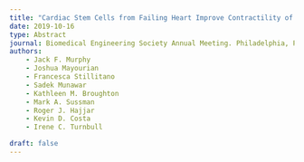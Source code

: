 ```yaml
---
title: "Cardiac Stem Cells from Failing Heart Improve Contractility of Engineered Human Myocardium"
date: 2019-10-16
type: Abstract
journal: Biomedical Engineering Society Annual Meeting. Philadelphia, PA.
authors: 
    - Jack F. Murphy
    - Joshua Mayourian
    - Francesca Stillitano
    - Sadek Munawar
    - Kathleen M. Broughton
    - Mark A. Sussman
    - Roger J. Hajjar
    - Kevin D. Costa
    - Irene C. Turnbull

draft: false
---
```



